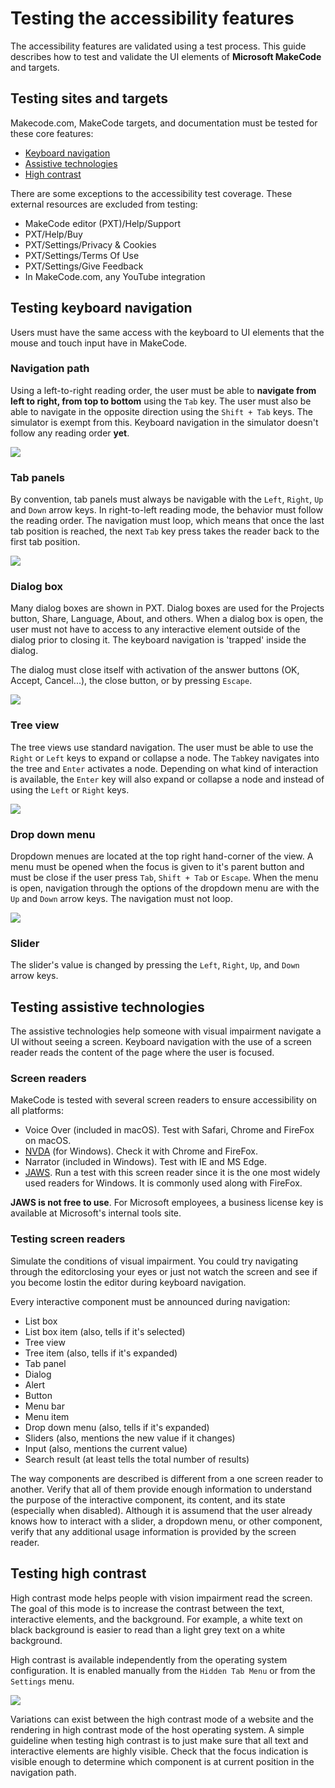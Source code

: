 # Testing the accessibility features

The accessibility features are validated using a test process. This guide describes how to test and validate the UI elements of **Microsoft MakeCode** and targets.

## Testing sites and targets

Makecode.com, MakeCode targets, and documentation must be tested for these core features:

* [Keyboard navigation](#testing-keyboard-navigation)
* [Assistive technologies](#testing-assistive-technologies)
* [High contrast](#testing-high-contrast)

There are some exceptions to the accessibility test coverage. These external resources are excluded from testing:

* MakeCode editor (PXT)/Help/Support
* PXT/Help/Buy
* PXT/Settings/Privacy & Cookies
* PXT/Settings/Terms Of Use
* PXT/Settings/Give Feedback
* In MakeCode.com, any YouTube integration

## Testing keyboard navigation

Users must have the same access with the keyboard to UI elements that the mouse and touch input have in MakeCode.

### Navigation path

Using a left-to-right reading order, the user must be able to **navigate from left to right, from top to bottom** using the `Tab` key. The user must also be able to navigate in the opposite direction using the `Shift + Tab` keys. The simulator is exempt from this. Keyboard navigation in the simulator doesn't follow any reading order **yet**.

![](/static/images/accessibility/accessibility-keyboard-navigation.gif)

### Tab panels

By convention, tab panels must always be navigable with the `Left`, `Right`, `Up` and `Down` arrow keys. In right-to-left reading mode, the behavior must follow the reading order. The navigation must loop, which means that once the last tab position is reached, the next `Tab` key press takes the reader back to the first tab position.

![](/static/images/accessibility/accessibility-tabpanel.gif)

### Dialog box

Many dialog boxes are shown in PXT. Dialog boxes are used for the Projects button, Share, Language, About, and others. When a dialog box is open, the user must not have to access to any interactive element outside of the dialog prior to closing it. The keyboard navigation is 'trapped' inside the dialog.

The dialog must close itself with activation of the answer buttons (OK, Accept, Cancel...), the close button, or by pressing `Escape`.

![](/static/images/accessibility/accessibility-modals.gif)

### Tree view

The tree views use standard navigation. The user must be able to use the `Right` or `Left` keys to expand or collapse a node. The `Tab`key navigates into the tree and `Enter` activates a node. Depending on what kind of interaction is available, the `Enter` key will also expand or collapse a node and instead of using the `Left` or `Right` keys.

![](/static/images/accessibility/accessibility-treeview.gif)

### Drop down menu

Dropdown menues are located at the top right hand-corner of the view. A menu must be opened when the focus is given to it's parent button and must be close if the user press `Tab`, `Shift + Tab` or `Escape`. When the menu is open, navigation through the options of the dropdown menu are with the `Up` and `Down` arrow keys. The navigation must not loop.

![](/static/images/accessibility/accessibility-dropdown.gif)

### Slider

The slider's value is changed by pressing the `Left`, `Right`, `Up`, and `Down` arrow keys.

## Testing assistive technologies

The assistive technologies help someone with visual impairment navigate a UI without seeing a screen. Keyboard navigation with the use of a screen reader reads the content of the page where the user is focused.

### Screen readers

MakeCode is tested with several screen readers to ensure accessibility on all platforms:

* Voice Over (included in macOS). Test with Safari, Chrome and FireFox on macOS.
* [NVDA](https://www.nvaccess.org/) (for Windows). Check it with Chrome and FireFox.
* Narrator (included in Windows). Test with IE and MS Edge.
* [JAWS](http://www.freedomscientific.com/Products/Blindness/JAWS). Run a test with this screen reader since it is the one most widely used readers for Windows. It is commonly used along with FireFox.

**JAWS is not free to use**. For Microsoft employees, a business license key is available at Microsoft's internal tools site.

### Testing screen readers

Simulate the conditions of visual impairment. You could try navigating through the editorclosing your eyes or just not watch the screen and see if you become lostin the editor during keyboard navigation.

Every interactive component must be announced during navigation:

* List box
* List box item (also, tells if it's selected)
* Tree view
* Tree item (also, tells if it's expanded)
* Tab panel
* Dialog
* Alert
* Button
* Menu bar
* Menu item
* Drop down menu (also, tells if it's expanded)
* Sliders (also, mentions the new value if it changes)
* Input (also, mentions the current value)
* Search result (at least tells the total number of results)

The way components are described is different from a one screen reader to another. Verify that all of them provide enough information to understand the purpose of the interactive component, its content, and its state (especially when disabled). Although it is assumend that the user already knows how to interact with a slider, a dropdown menu, or other component, verify that any additional usage information is provided by the screen reader.

## Testing high contrast

High contrast mode helps people with vision impairment read the screen. The goal of this mode is to increase the contrast between the text, interactive elements, and the background. For example, a white text on black background is easier to read than a light grey text on a white background.

High contrast is available independently from the operating system configuration. It is enabled manually from the `Hidden Tab Menu` or from the `Settings` menu.

![](/static/images/accessibility/accessibility-highcontrast.png)

Variations can exist between the high contrast mode of a website and the rendering in high contrast mode of the host operating system. A simple guideline when testing high contrast is to just make sure that all text and interactive elements are highly visible. Check that the focus indication is visible enough to determine which component is at current position in the navigation path.